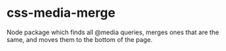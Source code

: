 # css-media-merge
Node package which finds all @media queries, merges ones that are the same, and moves them to the bottom of the page.
